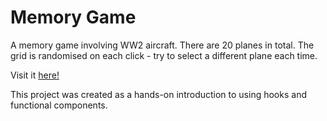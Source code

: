 # Memory Game

A memory game involving WW2 aircraft. There are 20 planes in total. The grid is randomised on each click - try to select a different plane each time.

Visit it [here!](https://powerful-ocean-99845.herokuapp.com/)

This project was created as a hands-on introduction to using hooks and functional components.
